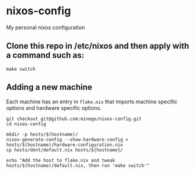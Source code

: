# nixos-config
My personal nixos configuration

## Clone this repo in /etc/nixos and then apply with a command such as:
```
make switch
```

## Adding a new machine

Each machine has an entry in `flake.nix` that imports machine specific options
and hardware specific options.

```
git checkout git@github.com:minego/nixos-config.git
cd nixos-config

mkdir -p hosts/$(hostname)/
nixos-generate-config --show-hardware-config > hosts/$(hostname)/hardware-configuration.nix
cp hosts/dent/default.nix hosts/${hostname}/

echo "Add the host to flake.nix and tweak hosts/$(hostname)/default.nix, then run 'make switch'"
```
